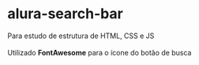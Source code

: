 # alura-search-bar
Para estudo de estrutura de HTML, CSS e JS
<br><br> Utilizado <b>FontAwesome</b> para o ícone do botão de busca
